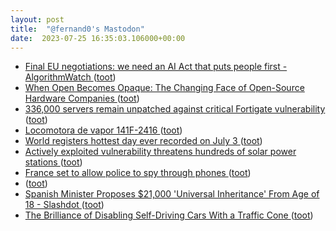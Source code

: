```yaml
---
layout: post
title:  "@fernand0's Mastodon"
date:  2023-07-25 16:35:03.106000+00:00
---
```

*  [Final EU negotiations: we need an AI Act that puts people first - AlgorithmWatch ](https://algorithmwatch.org/en/final-eu-negotiations-on-ai-act) ([toot](https://mastodon.social/@fernand0/110775691057865720))
*  [When Open Becomes Opaque: The Changing Face of Open-Source Hardware Companies ](https://blog.adafruit.com/2023/07/12/when-open-becomes-opaque-the-changing-face-of-open-source-hardware-companies) ([toot](https://mastodon.social/@fernand0/110775451387673082))
*  [336,000 servers remain unpatched against critical Fortigate vulnerability ](https://arstechnica.com/security/2023/07/336000-servers-remain-unpatched-against-critical-fortigate-vulnerability) ([toot](https://mastodon.social/@fernand0/110775266965333569))
*  [Locomotora de vapor 141F-2416 ](https://www.flickr.com/photos/fernand0/53057264553) ([toot](https://mastodon.social/@fernand0/110775135086842206))
*  [World registers hottest day ever recorded on July 3 ](https://www.reuters.com/world/world-registers-hottest-day-ever-recorded-july-3-2023-07-04) ([toot](https://mastodon.social/@fernand0/110774939363415141))
*  [Actively exploited vulnerability threatens hundreds of solar power stations ](https://arstechnica.com/security/2023/07/actively-exploited-vulnerability-threatens-hundreds-of-solar-power-stations) ([toot](https://mastodon.social/@fernand0/110774665512182720))
*  [France set to allow police to spy through phones ](https://www.lemonde.fr/en/france/article/2023/07/06/france-set-to-allow-police-to-spy-through-phones_6044269_7.htm) ([toot](https://mastodon.social/@fernand0/110774422460123109))
*  [ ](https://paquita.masto.host/@armeris) ([toot](https://mastodon.social/@fernand0/110774400975071831))
*  [Spanish Minister Proposes $21,000 'Universal Inheritance' From Age of 18 - Slashdot ](https://news.slashdot.org/story/23/07/06/2115211/spanish-minister-proposes-21000-universal-inheritance-from-age-of-1) ([toot](https://mastodon.social/@fernand0/110774307081664074))
*  [The Brilliance of Disabling Self-Driving Cars With a Traffic Cone ](https://slate.com/business/2023/07/autonomous-vehicles-traffic-cones-san-francisco-cruise-waymo-cpuc.htm) ([toot](https://mastodon.social/@fernand0/110773917969649379))
